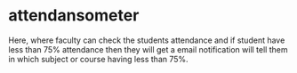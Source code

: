 # attendansometer
Here, where faculty can check the students attendance and if student have less than 75% attendance then they will get a email notification will tell them in which subject or course having less than 75%.
